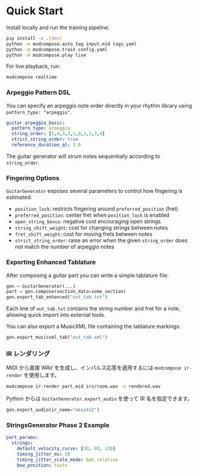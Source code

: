 # Quick Start

Install locally and run the training pipeline.

```bash
pip install -e .[dev]
python -m modcompose.auto_tag input.mid tags.yaml
python -m modcompose.train config.yaml
python -m modcompose.play live
```

For live playback, run:

```bash
modcompose realtime
```

### Arpeggio Pattern DSL

You can specify an arpeggio note order directly in your rhythm library using
`pattern_type: "arpeggio"`.

```yaml
guitar_arpeggio_basic:
  pattern_type: arpeggio
  string_order: [5,4,3,2,1,0,1,2,3,4]
  strict_string_order: true
  reference_duration_ql: 1.0
```

The guitar generator will strum notes sequentially according to
`string_order`.

### Fingering Options

`GuitarGenerator` exposes several parameters to control how fingering is
estimated:

- `position_lock`: restricts fingering around `preferred_position` (fret)
- `preferred_position`: center fret when `position_lock` is enabled
- `open_string_bonus`: negative cost encouraging open strings
- `string_shift_weight`: cost for changing strings between notes
- `fret_shift_weight`: cost for moving frets between notes
- `strict_string_order`: raise an error when the given `string_order` does not
  match the number of arpeggio notes

### Exporting Enhanced Tablature

After composing a guitar part you can write a simple tablature file:

```python
gen = GuitarGenerator(...)
part = gen.compose(section_data=some_section)
gen.export_tab_enhanced("out_tab.txt")
```

Each line of `out_tab.txt` contains the string number and fret for a note,
allowing quick import into external tools.

You can also export a MusicXML file containing the tablature markings:

```python
gen.export_musicxml_tab("out_tab.xml")
```

### IR レンダリング

MIDI から直接 WAV を生成し、インパルス応答を適用するには `modcompose ir-render` を使用します。

```bash
modcompose ir-render part.mid irs/room.wav -o rendered.wav
```

Python からは ``GuitarGenerator.export_audio`` を使って IR 名を指定できます。

```python
gen.export_audio(ir_name="mesa412")
```

### StringsGenerator Phase 2 Example

```yaml
part_params:
  strings:
    default_velocity_curve: [30, 80, 110]
    timing_jitter_ms: 20
    timing_jitter_scale_mode: bpm_relative
    bow_position: tasto
```
